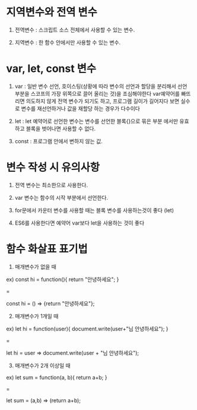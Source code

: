 # 지역변수와 전역 변수

1. 전역변수 : 스크립트 소스 전체에서 사용할 수 있는 변수.

2. 지역변수 : 한 함수 안에서만 사용할 수 있는 변수.

# var, let, const 변수

1. var : 일반 변수 선언, 호이스팅(상황에 따라 변수의 선언과 할당을 분리해서 선언 부분을 스코프의 가장 위쪽으로 끌어 올리는 것)을 조심해야한다
         var예약어를 빠뜨리면 의도하지 않게 전역 변수가 되기도 하고, 프로그램 길이가 길어지다 보면 실수로 변수를 재선언하거나 값을 재할당 하는 경우가
         다수이다

2. let : let 예약어로 선언한 변수는 변수를 선언한 블록{}으로 묶은 부분 에서만 유효하고 블록을 벗어나면 사용할 수 없다.

3. const : 프로그램 안에서 변하지 않는 값.

# 변수 작성 시 유의사항

1. 전역 변수는 최소한으로 사용한다.

2. var 변수는 함수의 시작 부분에서 선언한다.

3. for문에서 카운터 변수를 사용할 때는 블록 변수를 사용하는것이 좋다 (let)

4. ES6를 사용한다면 예약어 var보다 let을 사용하는 것이 좋다

# 함수 화살표 표기법

1. 매개변수가 없을 때

ex)
const hi = function(){
    return "안녕하세요";
}

=

const hi = () => {return "안녕하세요"};

2. 매개변수가 1개일 때

ex)
let hi = function(user){
    document.write(user+"님 안녕하세요");
}

=

let hi = user => document.write(user + "님 안녕하세요");

3. 매개변수가 2개 이상일 때

ex)
let sum = function(a, b){
    return a+b;
}

=

let sum = (a,b) => (return a+b);